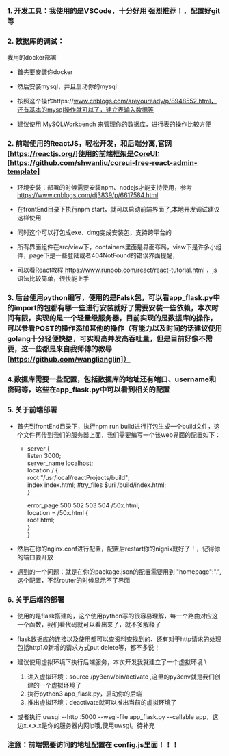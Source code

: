 ### 1. 开发工具：我使用的是VSCode，十分好用 强烈推荐！，配置好git等

### 2. 数据库的调试：
我用的docker部署
* 首先要安装你docker

* 然后安装mysql，并且启动你的mysql
* 按照这个操作https://www.cnblogs.com/areyouready/p/8948552.html，还有基本的mysql操作就可以了，建立表输入数据等

* 建议使用 MySQLWorkbench 来管理你的数据库，进行表的操作比较方便



### 2. 前端使用的ReactJS，轻松开发，和后端分离,官网 [https://reactjs.org/]使用的前端框架是CoreUI:[https://github.com/shwanliu/coreui-free-react-admin-template]
* 环境安装：部署的时候需要安装npm、nodejs才能支持使用，参考 https://www.cnblogs.com/dj3839/p/6617584.html

* 在frontEnd目录下执行npm start，就可以启动前端界面了,本地开发调试建议这样使用
* 同时这个可以打包成exe、dmg变成安装包，支持跨平台的
* 所有界面组件在src/view下，containers里面是界面布局，view下是许多小组件，page下是一些登陆或者404NotFound的错误界面提醒，
* 可以看React教程 https://www.runoob.com/react/react-tutorial.html ，js语法比较简单，很快能上手

### 3. 后台使用python编写，使用的是Falsk包，可以看app_flask.py中的import的包都有哪一些进行安装就好了需要安装一些依赖，本次时间有限，实现的是一个轻量级服务器，目前实现的是数据库的操作，可以参看POST的操作添加其他的操作（有能力以及时间的话建议使用golang十分轻便快捷，可实现高并发高吞吐量，但是目前好像不需要，这一些都是来自我师傅的教导[https://github.com/wanglianglin]）

### 4.数据库需要一些配置，包括数据库的地址还有端口、username和密码等，这些在app_flask.py中可以看到相关的配置

### 5. 关于前端部署
* 首先到frontEnd目录下，执行npm run build进行打包生成一个build文件，这个文件再传到我们的服务器上面，我们需要编写一个该web界面的配置如下：

    *   server {  
        listen      3000; \
        server_name  localhost;  \
        location / {  \
            root  "/usr/local/reactProjects/build"; \
            index index.html;
            #try_files   $uri /build/index.html; \
        }

        error_page   500 502 503 504  /50x.html; \
        location = /50x.html {  \
            root   html;  
        } \
        }

* 然后在你的nginx.conf进行配置，配置后restart你的nignix就好了！，记得你的端口要开放

* 遇到的一个问题：就是在你的package.json的配置需要用到 "homepage":".",这个配置，不然router的时候显示不了界面

### 6. 关于后端的部署
* 使用的是flask搭建的，这个使用python写的很容易理解，每一个路由对应这一个函数，我们看代码就可以看出来了，就不多解释了
* flask数据库的连接以及使用都可以查资料查找到的、还有对于http请求的处理包括http1.0新增的请求方式put delete等，都不多说！
* 建议使用虚拟环境下执行后端服务，本次开发我就建立了一个虚拟环境 \ 
    1. 进入虚拟环境：source /py3env/bin/activate ,这里的py3env就是我们创建的一个虚拟环境了
    2. 执行python3 app_flask.py，启动你的后端
    3. 推出虚拟环境：deactivate就可以推出当前的虚拟环境了

* 或者执行 uwsgi --http :5000 --wsgi-file app_flask.py --callable app，这边x.x.x.x是你的服务器内网ip哦,使用uwsgi。待补充

### 注意：前端需要访问的地址配置在 config.js里面！！！